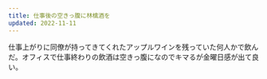 ```yaml
---
title: 仕事後の空きっ腹に林檎酒を
updated: 2022-11-11
---
```


仕事上がりに同僚が持ってきてくれたアップルワインを残っていた何人かで飲んだ。オフィスで仕事終わりの飲酒は空きっ腹になのでキマるが金曜日感が出て良い。
